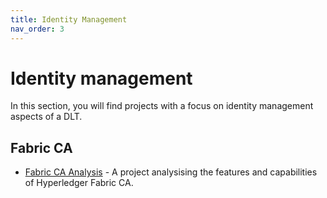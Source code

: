 ```yaml
---
title: Identity Management
nav_order: 3
---
```


# Identity management

In this section, you will find projects with a focus on identity management aspects of a DLT.

## Fabric CA

* [Fabric CA Analysis](https://openconsentia.github.io/fabric-ca-analysis/) - A project analysising the features and capabilities of Hyperledger Fabric CA.

